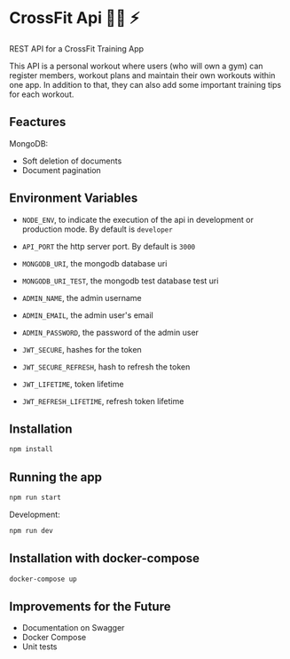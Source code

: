 # CrossFit Api 🤸‍♂️ ⚡

REST API for a CrossFit Training App

This API is a personal workout where users (who will own a gym) can register members, workout plans and maintain their own workouts within one app. In addition to that, they can also add some important training tips for each workout.

## Feactures

MongoDB:

- Soft deletion of documents
- Document pagination

## Environment Variables

- `NODE_ENV`, to indicate the execution of the api in development or production mode. By default is `developer`
- `API_PORT` the http server port. By default is `3000`
- `MONGODB_URI`, the mongodb database uri
- `MONGODB_URI_TEST`, the mongodb test database test uri

- `ADMIN_NAME`, the admin username
- `ADMIN_EMAIL`, the admin user's email
- `ADMIN_PASSWORD`, the password of the admin user

- `JWT_SECURE`, hashes for the token
- `JWT_SECURE_REFRESH`, hash to refresh the token
- `JWT_LIFETIME`, token lifetime
- `JWT_REFRESH_LIFETIME`, refresh token lifetime

## Installation

```bash
npm install
```

## Running the app

```bash
npm run start
```

Development:

```bash
npm run dev
```

## Installation with docker-compose

```bash
docker-compose up
```

## Improvements for the Future

- Documentation on Swagger
- Docker Compose
- Unit tests
